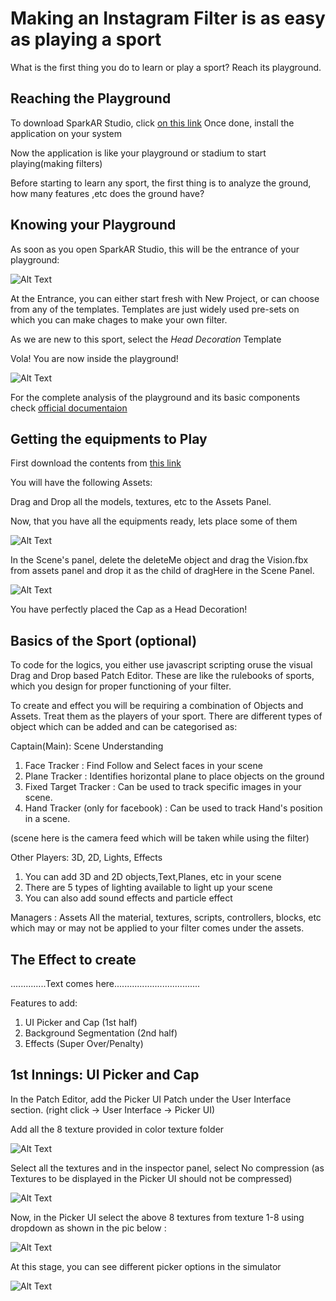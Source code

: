 # Making an Instagram Filter is as easy as playing a sport

What is the first thing you do to learn or play a sport? Reach its playground.

## Reaching the Playground
To download SparkAR Studio, click [on this link](https://sparkar.facebook.com/ar-studio/download/)
Once done, install the application on your system

Now the application is like your playground or stadium to start playing(making filters)


Before starting to learn any sport, the first thing is to analyze the ground, how many features ,etc does the ground have?

## Knowing your Playground

As soon as you open SparkAR Studio, this will be the entrance of your playground:

![Alt Text](https://i.ibb.co/dDsYMnx/entrance.png)

At the Entrance, you can either start fresh with New Project, or can choose from any of the templates. Templates are just widely used pre-sets on which you can make chages to make your own filter.

As we are new to this sport, select the *Head Decoration* Template

Vola! You are now inside the playground!

![Alt Text](https://i.ibb.co/yk50YFv/pp.png)

For the complete analysis of the playground and its basic components check [official documentaion](https://sparkar.facebook.com/ar-studio/learn/articles/fundamentals/navigating-the-interface#the-layers-panel)


## Getting the equipments to Play

First download the contents from [this link]()  

You will have the following Assets:

Drag and Drop all the models, textures, etc to the Assets Panel.

Now, that you have all the equipments ready, lets place some of them 

![Alt Text](https://i.ibb.co/M7rbKTr/scene.png)

In the Scene's panel, delete the deleteMe object and drag the Vision.fbx from assets panel and drop it as the child of dragHere in the Scene Panel.

![Alt Text](https://i.ibb.co/6Pt5S3R/nn.png)

You have perfectly placed the Cap as a Head Decoration!


## Basics of the Sport (optional)

To code for the logics, you either use javascript scripting oruse the visual Drag and Drop based Patch Editor.
These are like the rulebooks of sports, which you design for proper functioning of your filter.

To create and effect you will be requiring a combination of Objects and Assets. Treat them as the players of your sport.
There are different types of object which can be added and can be categorised as:

Captain(Main): Scene Understanding
1) Face Tracker : Find Follow and Select faces in your scene
2) Plane Tracker : Identifies horizontal plane to place objects on the ground
3) Fixed Target Tracker : Can be used to track specific images in your scene.
4) Hand Tracker (only for facebook) : Can be used to track Hand's position in a scene.

(scene here is the camera feed which will be taken while using the filter)

Other Players: 3D, 2D, Lights, Effects
1) You can add 3D and 2D objects,Text,Planes, etc in your scene
2) There are 5 types of lighting available to light up your scene
3) You can also add sound effects and particle effect


Managers : Assets
All the material, textures, scripts, controllers, blocks, etc which may or may not be applied to your filter comes under the assets.



## The Effect to create

..............Text comes here..................................

Features to add:
1) UI Picker and Cap (1st half)
2) Background Segmentation (2nd half)
3) Effects (Super Over/Penalty)

## 1st Innings: UI Picker and Cap

In the Patch Editor, add the Picker UI Patch under the User Interface section. (right click -> User Interface -> Picker UI)

Add all the 8 texture provided in color texture folder


![Alt Text](https://i.ibb.co/Z8vjSL5/tex.png)

Select all the textures and in the inspector panel, select No compression (as Textures to be displayed in the Picker UI should not be compressed)


![Alt Text](https://i.ibb.co/SVLGVCS/com.png)


Now, in the Picker UI select the above 8 textures from texture 1-8 using dropdown as shown in the pic below :


![Alt Text](https://i.ibb.co/qp98CFM/picker.png)


At this stage, you can see different picker options in the simulator


![Alt Text](https://i.ibb.co/HhrX35b/simulator.png)


